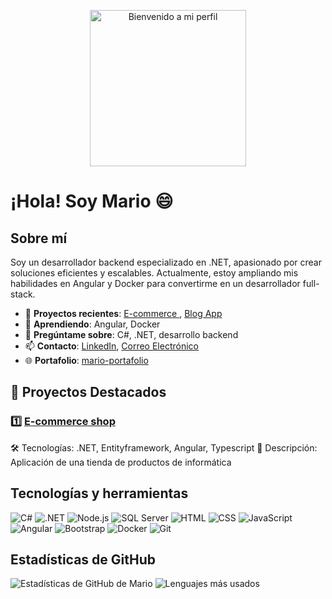 <p align="center">
  <img src="https://media1.giphy.com/media/v1.Y2lkPTc5MGI3NjExNmxzNDBqYjBub2d5bXBhcDJ4MmJscjhvZHhqOTBtdW5wOHp2a21weiZlcD12MV9pbnRlcm5hbF9naWZfYnlfaWQmY3Q9Zw/QDjpIL6oNCVZ4qzGs7/giphy.gif" width="250" alt="Bienvenido a mi perfil">
</p>

# ¡Hola! Soy Mario 😄

## Sobre mí

Soy un desarrollador backend especializado en .NET, apasionado por crear soluciones eficientes y escalables. Actualmente, estoy ampliando mis habilidades en Angular y Docker para convertirme en un desarrollador full-stack.

- 🔭 **Proyectos recientes**: [E-commerce ](https://github.com/mario-alexx/PowerPC-Station), [Blog App](https://github.com/mario-alexx/BlogApp)
- 🌱 **Aprendiendo**: Angular, Docker
- 💬 **Pregúntame sobre**: C#, .NET, desarrollo backend
- 📫 **Contacto**: [LinkedIn](https://www.linkedin.com/in/mario-toroh/), [Correo Electrónico](mailto:tuemail@example.com)
- 🌐 **Portafolio**: [mario-portafolio](https://github.com/mario-alexx/mario-alexx.github.io)

## 🚀 Proyectos Destacados

### 1️⃣ [E-commerce shop](https://github.com/mario-alexx/PowerPC-Station)

🛠️ Tecnologías: .NET, Entityframework, Angular, Typescript
📜 Descripción: Aplicación de una tienda de productos de informática  

## Tecnologías y herramientas

![C#](https://img.shields.io/badge/C%23-239120?style=for-the-badge&logo=c-sharp&logoColor=white)
![.NET](https://img.shields.io/badge/.NET-512BD4?style=for-the-badge&logo=dotnet&logoColor=white)
![Node.js](https://img.shields.io/badge/node.js-339933?style=for-the-badge&logo=Node.js&logoColor=white)
![SQL Server](https://img.shields.io/badge/SQL%20Server-CC2927?style=for-the-badge&logo=microsoft-sql-server&logoColor=white)
![HTML](https://img.shields.io/badge/HTML5-E34F26?style=for-the-badge&logo=html5&logoColor=white)
![CSS](https://img.shields.io/badge/CSS3-1572B6?style=for-the-badge&logo=css3&logoColor=white)
![JavaScript](https://img.shields.io/badge/JavaScript-F7DF1E?style=for-the-badge&logo=javascript&logoColor=black)
![Angular](https://img.shields.io/badge/Angular-DD0031?style=for-the-badge&logo=angular&logoColor=white)
![Bootstrap](https://img.shields.io/badge/Bootstrap-7952B3?style=for-the-badge&logo=bootstrap&logoColor=white)
![Docker](https://img.shields.io/badge/Docker-2496ED?style=for-the-badge&logo=docker&logoColor=white)
![Git](https://img.shields.io/badge/Git-F05032?style=for-the-badge&logo=git&logoColor=white)


## Estadísticas de GitHub

![Estadísticas de GitHub de Mario](https://github-readme-stats.vercel.app/api?username=mario-alexx&show_icons=true&theme=radical)
![Lenguajes más usados](https://github-readme-stats.vercel.app/api/top-langs/?username=mario-alexx&layout=compact&theme=radical)
